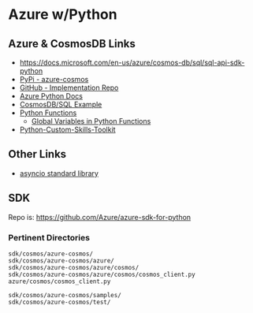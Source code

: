 # Azure w/Python

## Azure & CosmosDB Links

- https://docs.microsoft.com/en-us/azure/cosmos-db/sql/sql-api-sdk-python
- [PyPi - azure-cosmos](https://pypi.org/project/azure-cosmos/)
- [GitHub - Implementation Repo](https://github.com/Azure/azure-sdk-for-python)
- [Azure Python Docs](https://docs.microsoft.com/en-us/azure/developer/python/)
- [CosmosDB/SQL Example](https://docs.microsoft.com/en-us/azure/cosmos-db/sql/create-sql-api-python)
- [Python Functions](https://docs.microsoft.com/en-us/azure/azure-functions/functions-reference-python)
  - [Global Variables in Python Functions](https://docs.microsoft.com/en-us/azure/azure-functions/functions-reference-python?tabs=azurecli-linux%2Capplication-level#global-variables)
- [Python-Custom-Skills-Toolkit](https://github.com/Rodrigossz/Python-Custom-Skills-Toolkit)

## Other Links

- [asyncio standard library](https://docs.python.org/3/library/asyncio.html)

## SDK

Repo is: https://github.com/Azure/azure-sdk-for-python

### Pertinent Directories

```
sdk/cosmos/azure-cosmos/
sdk/cosmos/azure-cosmos/azure/
sdk/cosmos/azure-cosmos/azure/cosmos/
sdk/cosmos/azure-cosmos/azure/cosmos/cosmos_client.py
azure/cosmos/cosmos_client.py

sdk/cosmos/azure-cosmos/samples/
sdk/cosmos/azure-cosmos/test/
```